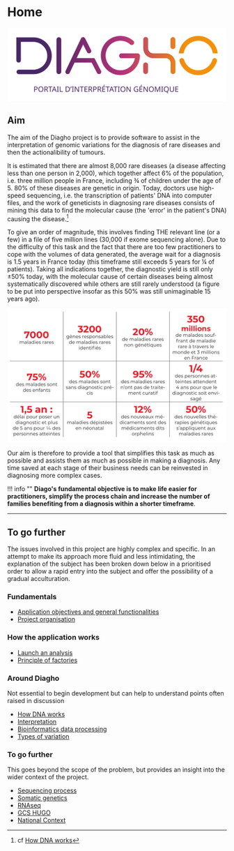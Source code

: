 # Home

![Logo Diagho](images/Diagho_logo.svg)

## Aim

The aim of the Diagho project is to provide software to assist in the interpretation of genomic variations for the diagnosis of rare diseases and then the actionalibility of tumours.

It is estimated that there are almost 8,000 rare diseases (a disease affecting less than one person in 2,000), which together affect 6% of the population, i.e. three million people in France, including ¾ of children under the age of 5.
80% of these diseases are genetic in origin. Today, doctors use high-speed sequencing, i.e. the transcription of patients' DNA into computer files, and the work of geneticists in diagnosing rare diseases consists of mining this data to find the molecular cause (the 'error' in the patient's DNA) causing the disease.[^1]
[^1]: cf [How DNA works](./opensource_docs/newcomers/fondamenteaux/dna.md)

To give an order of magnitude, this involves finding THE relevant line (or a few) in a file of five million lines (30,000 if exome sequencing alone). Due to the difficulty of this task and the fact that there are too few practitioners to cope with the volumes of data generated, the average wait for a diagnosis is 1.5 years in France today (this timeframe still exceeds 5 years for ¼ of patients). Taking all indications together, the diagnostic yield is still only ±50% today, with the molecular cause of certain diseases being almost systematically discovered while others are still rarely understood (a figure to be put into perspective insofar as this 50% was still unimaginable 15 years ago).

![Rare diseases](./images/rare_diseases.jpg)

Our aim is therefore to provide a tool that simplifies this task as much as possible and assists them as much as possible in making a diagnosis. Any time saved at each stage of their business needs can be reinvested in diagnosing more complex cases.

!!! info ""
    **Diago's fundamental objective is to make life easier for practitioners, simplify the process chain and increase the number of families benefiting from a diagnosis within a shorter timeframe**.

______________________________________________________________________

## To go further

The issues involved in this project are highly complex and specific. In an attempt to make its approach more fluid and less intimidating, the explanation of the subject has been broken down below in a prioritised order to allow a rapid entry into the subject and offer the possibility of a gradual acculturation.

### Fundamentals

- [Application objectives and general functionalities](./opensource_docs/newcomers/autour-de-diagho/objectives.md)
- [Project organisation](./opensource_docs/newcomers/autour-de-diagho/organisation.md)

### How the application works

- [Launch an analysis](./opensource_docs/newcomers/fonctionnement-de-l'appli/analyses.md)
- [Principle of factories](./opensource_docs/newcomers/fonctionnement-de-l'appli/factories.md)

### Around Diagho

Not essential to begin development but can help to understand points often raised in discussion

- [How DNA works](./opensource_docs/newcomers/fondamenteaux/dna.md)
- [Interpretation](./opensource_docs/newcomers/fondamenteaux/interpretation.md)
- [Bioinformatics data processing](./opensource_docs/newcomers/fondamenteaux/bioinformatics.md)
- [Types of variation](./opensource_docs/newcomers/fondamenteaux/variants.md)

### To go further

This goes beyond the scope of the problem, but provides an insight into the wider context of the project.

- [Sequencing process](./opensource_docs/newcomers/pour-aller-plus-loin/sequencing.md)
- [Somatic genetics](./opensource_docs/newcomers/pour-aller-plus-loin/somatic.md)
- [RNAseq](./opensource_docs/newcomers/pour-aller-plus-loin/rnaseq.md)
- [GCS HUGO](./opensource_docs/newcomers/pour-aller-plus-loin/hugo.md)
- [National Context](./opensource_docs/newcomers/pour-aller-plus-loin/national_context.md)
